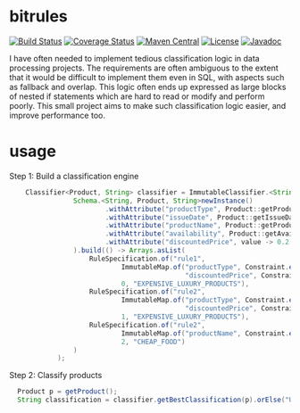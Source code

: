 # bitrules
[![Build Status](https://travis-ci.org/richardstartin/bitrules.svg?branch=master)](https://travis-ci.org/richardstartin/bitrules)
[![Coverage Status](https://coveralls.io/repos/github/richardstartin/bitrules/badge.svg?branch=master)](https://coveralls.io/github/richardstartin/bitrules?branch=master)
[![Maven Central](https://maven-badges.herokuapp.com/maven-central/uk.co.openkappa/bitrules/badge.svg)](https://maven-badges.herokuapp.com/maven-central/uk.co.openkappa/bitrules)
[![License](https://img.shields.io/badge/License-Apache%202.0-blue.svg)](https://opensource.org/licenses/Apache-2.0)
[![Javadoc](https://javadoc-badge.appspot.com/uk.co.openkappa/bitrules.svg?label=javadoc)](http://www.javadoc.io/doc/uk.co.openkappa/bitrules)

I have often needed to implement tedious classification logic in data processing projects. The requirements are often ambiguous to the extent that it would be difficult to implement them even in SQL, with aspects such as fallback and overlap. This logic often ends up expressed as large blocks of nested if statements which are hard to read or modify and perform poorly. This small project aims to make such classification logic easier, and improve performance too. 

# usage

Step 1: Build a classification engine
```java
    Classifier<Product, String> classifier = ImmutableClassifier.<String, Product, String>definedBy(
                Schema.<String, Product, String>newInstance()
                        .withAttribute("productType", Product::getProductType)
                        .withAttribute("issueDate", Product::getIssueDate, Comparator.naturalOrder().reversed())
                        .withAttribute("productName", Product::getProductName)
                        .withAttribute("availability", Product::getAvailability)
                        .withAttribute("discountedPrice", value -> 0.2 * value.getPrice())
                ).build(() -> Arrays.asList(
                    RuleSpecification.of("rule1", 
                            ImmutableMap.of("productType", Constraint.equalTo("silk"),
                                            "discountedPrice", Constraint.greaterThan(1000)),
                            0, "EXPENSIVE_LUXURY_PRODUCTS"),
                    RuleSpecification.of("rule2", 
                            ImmutableMap.of("productType", Constraint.equalTo("caviar"),
                                            "discountedPrice", Constraint.greaterThan(100)),
                            1, "EXPENSIVE_LUXURY_PRODUCTS"),
                    RuleSpecification.of("rule2", 
                            ImmutableMap.of("productName", Constraint.equalTo("baked beans"))
                            2, "CHEAP_FOOD")
                )
            );
```

Step 2: Classify products

```java
  Product p = getProduct();
  String classification = classifier.getBestClassification(p).orElse("UNCLASSIFIED");
```
